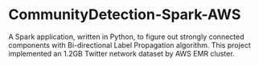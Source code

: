 # CommunityDetection-Spark-AWS
A Spark application, written in Python, to figure out strongly connected components with Bi-directional Label Propagation algorithm.
  This project implemented an 1.2GB Twitter network dataset by AWS EMR cluster. 
